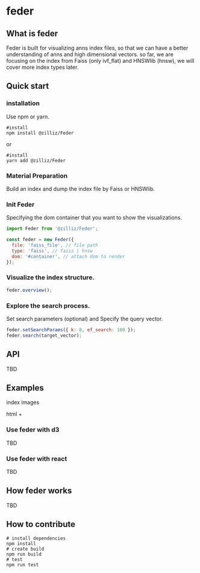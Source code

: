 # feder

## What is feder

Feder is built for visualizing anns index files, so that we can have a better understanding of anns and high dimensional vectors. so far, we are focusing on the index from Faiss (only ivf_flat) and HNSWlib (hnsw), we will cover more index types later.

## Quick start

### installation

Use npm or yarn.

```shell
#install
npm install @zilliz/Feder
```

or

```shell
#install
yarn add @zilliz/Feder
```

### Material Preparation

Build an index and dump the index file by Faiss or HNSWlib.

### Init Feder

Specifying the dom container that you want to show the visualizations.

```js
import Feder from '@zilliz/Feder';

const feder = new Feder({
  file: 'faiss_file', // file path
  type: 'faiss', // faiss | hnsw
  dom: '#container', // attach dom to render
});
```

### Visualize the index structure.

```js
feder.overview();
```

### Explore the search process.

Set search parameters (optional) and Specify the query vector.

```js
feder.setSearchParams({ k: 8, ef_search: 100 });
feder.search(target_vector);
```

## API

TBD

## Examples

index
images

html +

### Use feder with d3

TBD

### Use feder with react

TBD

## How feder works

TBD

## How to contribute

```shell
# install dependencies
npm install
# create build
npm run build
# test
npm run test
```
